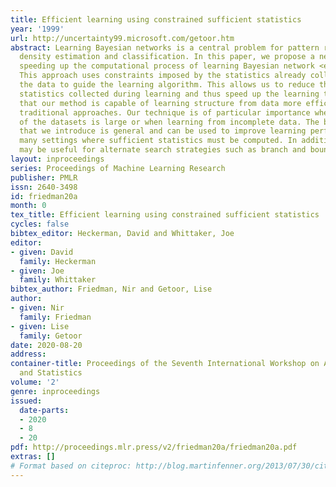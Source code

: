 ```yaml
---
title: Efficient learning using constrained sufficient statistics
year: '1999'
url: http://uncertainty99.microsoft.com/getoor.htm
abstract: Learning Bayesian networks is a central problem for pattern recognition,
  density estimation and classification. In this paper, we propose a new method for
  speeding up the computational process of learning Bayesian network <em>structure</em>.
  This approach uses constraints imposed by the statistics already collected from
  the data to guide the learning algorithm. This allows us to reduce the number of
  statistics collected during learning and thus speed up the learning time. We show
  that our method is capable of learning structure from data more efficiently than
  traditional approaches. Our technique is of particular importance when the size
  of the datasets is large or when learning from incomplete data. The basic technique
  that we introduce is general and can be used to improve learning performance in
  many settings where sufficient statistics must be computed. In addition, our technique
  may be useful for alternate search strategies such as branch and bound algorithms.
layout: inproceedings
series: Proceedings of Machine Learning Research
publisher: PMLR
issn: 2640-3498
id: friedman20a
month: 0
tex_title: Efficient learning using constrained sufficient statistics
cycles: false
bibtex_editor: Heckerman, David and Whittaker, Joe
editor:
- given: David
  family: Heckerman
- given: Joe
  family: Whittaker
bibtex_author: Friedman, Nir and Getoor, Lise
author:
- given: Nir
  family: Friedman
- given: Lise
  family: Getoor
date: 2020-08-20
address:
container-title: Proceedings of the Seventh International Workshop on Artificial Intelligence
  and Statistics
volume: '2'
genre: inproceedings
issued:
  date-parts:
  - 2020
  - 8
  - 20
pdf: http://proceedings.mlr.press/v2/friedman20a/friedman20a.pdf
extras: []
# Format based on citeproc: http://blog.martinfenner.org/2013/07/30/citeproc-yaml-for-bibliographies/
---
```

